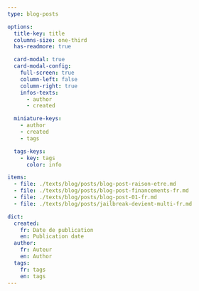 ```yaml
---
type: blog-posts

options:
  title-key: title
  columns-size: one-third
  has-readmore: true

  card-modal: true
  card-modal-config:
    full-screen: true
    column-left: false
    column-right: true
    infos-texts:
      - author
      - created

  miniature-keys:
    - author
    - created
    - tags

  tags-keys:
    - key: tags
      color: info

items:
  - file: ./texts/blog/posts/blog-post-raison-etre.md
  - file: ./texts/blog/posts/blog-post-financements-fr.md
  - file: ./texts/blog/posts/blog-post-01-fr.md
  - file: ./texts/blog/posts/jailbreak-devient-multi-fr.md

dict:
  created:
    fr: Date de publication
    en: Publication date
  author:
    fr: Auteur
    en: Author
  tags:
    fr: tags
    en: tags
---
```

